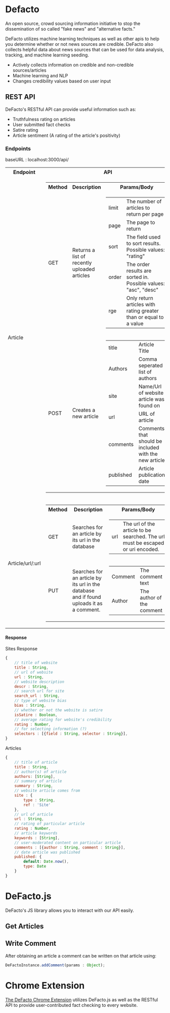# Defacto
An open source, crowd sourcing information initiative to stop the dissemination of so called "fake news" and "alternative facts."

DeFacto utilizes machine learning techniques as well as other apis to help you determine whether or not news sources are credible.
DeFacto also collects helpful data about news sources that can be used for data analysis, tracking, and machine learning seeding.

- Actively collects information on credible and non-credible sources/articles
- Machine learning and NLP
- Changes credibility values based on user input

## REST API
DeFacto's RESTful API can provide useful information such as:  
- Truthfulness rating on articles
- User submitted fact checks
- Satire rating
- Article sentiment (A rating of the article's positivity)

### Endpoints
baseURL : localhost:3000/api/  
<table>
    <tr>
        <th> Endpoint </th>
        <th> API </th>
    </tr>
    <tr>
        <td> Article </td>
        <td>
            <table>
                <tr>
                    <th> Method </th>
                    <th> Description </th>
                    <th> Params/Body </th>
                </tr>
                <tr>
                    <td> GET </td>
                    <td> Returns a list of recently uploaded articles </td>
                    <td> 
                        <table>
                            <tr>
                                <td>limit</td><td>The number of articles to return per page</td>
                            </tr>
                            <tr>
                                <td>page</td><td>The page to return</td>
                            </tr>
                            <tr>
                                <td>sort</td><td>The field used to sort results. Possible values: "rating"</td>
                            </tr>
                            <tr>
                                <td>order</td><td>The order results are sorted in. Possible values: "asc", "desc"</td>
                            </tr>
                            <tr>
                                <td>rge</td><td>Only return articles with rating greater than or equal to a value</td>
                            </tr>
                        </table>
                    </td>
                </tr>
                <tr>
                    <td> POST </td>
                    <td> Creates a new article </td>
                    <td> 
                        <table>
                            <tr>
                                <td>title</td><td>Article Title</td>
                            </tr>
                            <tr>
                                <td>Authors</td><td>Comma seperated list of authors</td>
                            </tr>
                            <tr>
                                <td>site</td><td>Name/Url of website article was found on</td>
                            </tr>
                            <tr>
                                <td>url</td><td>URL of article</td>
                            </tr>
                            <tr>
                                <td>comments</td><td>Comments that should be included with the new article</td>
                            </tr>
                            <tr>
                                <td>published</td><td>Article publication date</td>
                            </tr>
                        </table>
                    </td>
                </tr>
            </table>
        </td>
    </tr>
    <tr>
        <td> Article/url/:url </td>
        <td>
            <table>
                <tr>
                    <th> Method </th>
                    <th> Description </th>
                    <th> Params/Body </th>
                </tr>
                <tr>
                    <td> GET </td>
                    <td> Searches for an article by its url in the database </td>
                    <td> 
                        <table>
                            <tr>
                                <td>url</td><td>The url of the article to be searched. The url must be escaped or uri encoded.</td>
                            </tr>
                        </table>
                    </td>
                </tr>
                <tr>
                    <td> PUT </td>
                    <td> Searches for an article by its url in the database and if found uploads it as a comment. </td>
                    <td> 
                        <table>
                            <tr>
                                <td>Comment</td><td>The comment text</td>
                            </tr>
                            <tr>
                                <td>Author</td><td>The author of the comment</td>
                            </tr>
                        </table>
                    </td>
                </tr>
            </table>
        </td>
    </tr>
</table>

#### Response
Sites Response
```js
{
    // title of website
    title : String,
    // url of website
    url : String,
    // website description
    descr : String,
    // search url for site
    search_url : String,
    // type of website bias
    bias : String,
    // whether or not the website is satire
    isSatire : Boolean,
    // average rating for website's credibility
    rating : Number,
    // for selecting information (?) 
    selectors : [{field : String, selector : String}],
}
```

Articles
```js
{
    // title of article
    title : String,
    // author(s) of article
    authors: [String],
    // summary of article
    summary : String,
    // website article comes from
    site : {
        type : String,
        ref : 'Site'
    },
    // url of article
    url : String,
    // rating of particular article
    rating : Number,
    // article keywords
    keywords : [String],
    // user-moderated content on particular article
    comments : [{author : String, comment : String}],
    // date article was published
    published: {
        default: Date.now(),
        type: Date
    }
}
```


# DeFacto.js
DeFacto's JS library allows you to interact with our API easily.

## Get Articles

## Write Comment
After obtaining an article a comment can be written on that article using:

```js
DeFactoInstance.addComment(params : Object);
```

# Chrome Extension
[The DeFacto Chrome Extension](https://link-to-extension-on-chrome.com) utilizes DeFacto.js as well as the RESTful API to provide user-contributed fact checking to every website.